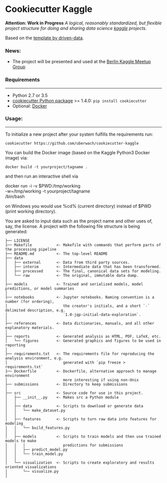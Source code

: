 # Cookiecutter Kaggle
**Attention: Work in Progress** 
_A logical, reasonably standardized, but flexible project structure for doing and sharing data science [kaggle](https://www.kaggle.com/) projects._

Based on the [template by driven-data](https://github.com/drivendata/cookiecutter-data-science). 

### News:

- The project will be presented and used at the [Berlin Kaggle Meetup Group](http://www.meetup.com/de-DE/Kaggle-Berlin/events/233522109/)

### Requirements
-----------
 - Python 2.7 or 3.5
 - [cookiecutter Python package](http://cookiecutter.readthedocs.org/en/latest/installation.html) >= 1.4.0: `pip install cookiecutter`
 - Optional: [Docker](https://www.docker.com)

### Usage:
------------
To initialize a new project after your system fulfills the requirements run:

    cookiecutter https://github.com/uberwach/cookiecutter-kaggle

You can build the Docker image (based on the Kaggle Python3 Docker image) via:

    docker build -t yourproject/tagname .

and then run an interactive shell via

   docker run -i -v $PWD:/tmp/working \
      -w=/tmp/working -t yourproject/tagname \
      /bin/bash

on Windows you would use %cd% (current directory) instead of $PWD (print working directory).

You are asked to input data such as the project name and other uses of, say, the license. A project with the following file structure is being generated:

    ├── LICENSE
    ├── Makefile           <- Makefile with commands that perform parts of the processing pipeline
    ├── README.md          <- The top-level README
    ├── data
    │   ├── external       <- Data from third party sources.
    │   ├── interim        <- Intermediate data that has been transformed.
    │   ├── processed      <- The final, canonical data sets for modeling.
    │   └── raw            <- The original, immutable data dump.
    │
    ├── models             <- Trained and serialized models, model predictions, or model summaries
    │
    ├── notebooks          <- Jupyter notebooks. Naming convention is a number (for ordering),
    │                         the creator's initials, and a short `-` delimited description, e.g.
    │                         `1.0-jqp-initial-data-exploration`.
    │
    ├── references         <- Data dictionaries, manuals, and all other explanatory materials.
    │
    ├── reports            <- Generated analysis as HTML, PDF, LaTeX, etc.
    │   └── figures        <- Generated graphics and figures to be used in reporting
    │
    ├── requirements.txt   <- The requirements file for reproducing the analysis environment, e.g.
    │                         generated with `pip freeze > requirements.txt`
    ├── Dockerfile         <- Dockerfile, alternative approach to manage environment
    │                         more interesting if using non-Unix
    ├── submissions        <- Directory to keep submissions
    │
    ├── src                <- Source code for use in this project.
    │   ├── __init__.py    <- Makes src a Python module
    │   │
    │   ├── data           <- Scripts to download or generate data
    │   │   └── make_dataset.py
    │   │
    │   ├── features       <- Scripts to turn raw data into features for modeling
    │   │   └── build_features.py
    │   │
    │   ├── models         <- Scripts to train models and then use trained models to make
    │   │   │                 predictions for submissions
    │   │   ├── predict_model.py
    │   │   └── train_model.py
    │   │
    │   └── visualization  <- Scripts to create exploratory and results oriented visualizations
    │       └── visualize.py
    │
